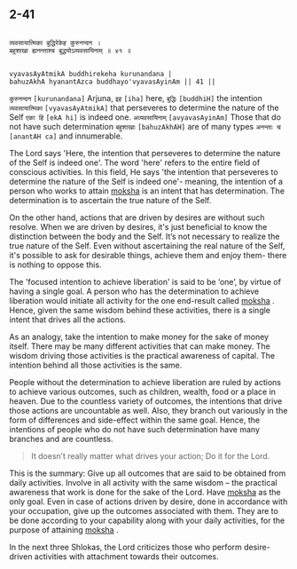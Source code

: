 ## 2-41


```shloka-sa

व्यवसायात्मिका बुद्धिरेकेह कुरुनन्दन ।
बहुशाखा ह्यनन्ताश्च बुद्धयोऽव्यवसायिनाम् ॥ ४१ ॥

```
```shloka-sa-hk

vyavasAyAtmikA buddhirekeha kurunandana |
bahuzAkhA hyanantAzca buddhayo'vyavasAyinAm || 41 ||

```
`कुरुनन्दन` `[kurunandana]` Arjuna, `इह` `[iha]` here, `बुद्धिः` `[buddhiH]` the intention `व्यवसायात्मिका` `[vyavasAyAtmikA]` that perseveres to determine the nature of the Self `एका हि` `[ekA hi]` is indeed one. `अव्यवसायिनाम्` `[avyavasAyinAm]` Those that do not have such determination `बहुशाखाः` `[bahuzAkhAH]` are of many types `अनन्ताः च` `[anantAH ca]` and innumerable.

The Lord says 'Here, the intention that perseveres to determine the nature of the Self is indeed one'. The word 'here' refers to the entire field of conscious activities. In this field, He says 'the intention that perseveres to determine the nature of the Self is indeed one'- meaning, the intention of a person who works to attain 
[moksha](Back-to-Basics.md#Moksha)
 is an intent that has determination. The determination is to ascertain the true nature of the Self. 

On the other hand, actions that are driven by desires are without such resolve. When we are driven by desires, it's just beneficial to know the distinction between the body and the Self. It’s not necessary to realize the true nature of the Self. Even without ascertaining the real nature of the Self, it's possible to ask for desirable things, achieve them and enjoy them- there is nothing to oppose this.

The 'focused intention to achieve liberation' is said to be ‘one’, by virtue of having a single goal. A person who has the determination to achieve liberation would initiate all activity for the one end-result called 
[moksha](Back-to-Basics.md#Moksha)
. Hence, given the same wisdom behind these activities, there is a single intent that drives all the actions. 

As an analogy, take the intention to make money for the sake of money itself. There may be many different activities that can make money. The wisdom driving those activities is the practical awareness of capital. The intention behind all those activities is the same.

People without the determination to achieve liberation are ruled by actions to achieve various outcomes, such as children, wealth, food or a place in heaven. Due to the countless variety of outcomes, the intentions that drive those actions are uncountable as well. Also, they branch out variously in the form of differences and side-effect within the same goal. Hence, the intentions of people who do not have such determination have many branches and are countless.



<a name='applnote_38'></a>
> It doesn’t really matter what drives your action; Do it for the Lord.



This is the summary: Give up all outcomes that are said to be obtained from daily activities. Involve in all activity with the same wisdom – the practical awareness that work is done for the sake of the Lord. Have 
[moksha](Back-to-Basics.md#Moksha)
 as the only goal. Even in case of actions driven by desire, done in accordance with your occupation, give up the outcomes associated with them. They are to be done according to your capability along with your daily activities, for the purpose of attaining 
[moksha](Back-to-Basics.md#Moksha)
.

In the next three Shlokas, the Lord criticizes those who perform desire-driven activities with attachment towards their outcomes.


